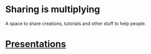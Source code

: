 # Sharing is multiplying
A space to share creations, tutorials and other stuff to help people.

# [Presentations](https://m00nlinari.github.io/presentations/)
